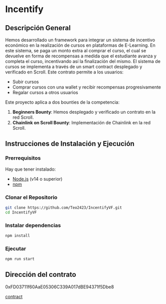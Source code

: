 # Incentify
## Descripción General
Hemos desarrollado un framework para integrar un sistema de incentivo económico en la realización de cursos en plataformas de E-Learning. En este sistema, se paga un monto extra al comprar el curso, el cual se devuelve en forma de recompensas a medida que el estudiante avanza y completa el curso, incentivando así la finalización del mismo. El sistema de cursos se implementa a través de un smart contract desplegado y verificado en Scroll. Este contrato permite a los usuarios:

- Subir cursos
- Comprar cursos con una wallet y recibir recompensas progresivamente
- Regalar cursos a otros usuarios



Este proyecto aplica a dos bounties de la competencia:
1. **Beginners Bounty**: Hemos desplegado y verificado un contrato en la red Scroll.
2. **Chainlink on Scroll Bounty**: Implementación de Chainlink en la red Scroll.

## Instrucciones de Instalación y Ejecución

### Prerrequisitos

Hay que tener instalado:
- [Node.js](https://nodejs.org/) (v14 o superior)
- [npm](https://www.npmjs.com/)

### Clonar el Repositorio

```bash
git clone https://github.com/Teo2423/IncentifyVF.git
cd IncentifyVF
```

### Instalar dependencias

```bash
npm install
```

### Ejecutar

```bash
npm run start
```

## Dirección del contrato
0xFD03711f60AaE05306C339A017dBE94371f5Dbe8

[contract](https://sepolia.scrollscan.dev/address/0xFD03711f60AaE05306C339A017dBE94371f5Dbe8)
